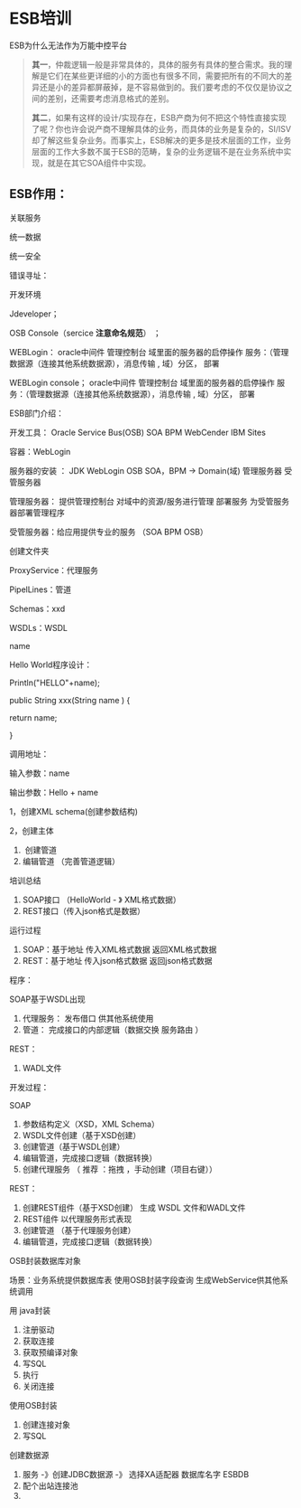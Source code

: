 # ESB培训

ESB为什么无法作为万能中控平台

>   **其一**，仲裁逻辑一般是非常具体的，具体的服务有具体的整合需求。我的理解是它们在某些更详细的小的方面也有很多不同，需要把所有的不同大的差异还是小的差异都屏蔽掉，是不容易做到的。我们要考虑的不仅仅是协议之间的差别，还需要考虑消息格式的差别。
>
> **其二**，如果有这样的设计/实现存在，ESB产商为何不把这个特性直接实现了呢？你也许会说产商不理解具体的业务，而具体的业务是复杂的，SI/ISV
> 却了解这些复杂业务。而事实上，ESB解决的更多是技术层面的工作，业务层面的工作大多数不属于ESB的范畴，复杂的业务逻辑不是在业务系统中实现，就是在其它SOA组件中实现。

## ESB作用：

关联服务

统一数据

统一安全

错误寻址：







开发环境

 Jdeveloper；

OSB Console（sercice **注意命名规范**） ；

 WEBLogin： oracle中间件     管理控制台      域里面的服务器的启停操作             					服务：（管理数据源（连接其他系统数据源），消息传输 ,					域）分区，	部署

WEBLogin console；  oracle中间件    管理控制台      域里面的服务器的启停操作             					服务：（管理数据源（连接其他系统数据源），消息传输 ,		域）分区，					部署







ESB部门介绍：







开发工具： Oracle Service Bus(OSB)  SOA BPM  WebCender IBM Sites

 容器：WebLogin

服务器的安装  ： JDK   WebLogin    OSB  SOA，BPM -> Domain(域) 管理服务器   受管服务器

管理服务器： 提供管理控制台   对域中的资源/服务进行管理   部署服务  为受管服务器部署管理程序

受管服务器：给应用提供专业的服务    （SOA BPM OSB）

创建文件夹

ProxyService：代理服务

PipelLines：管道

Schemas：xxd

WSDLs：WSDL



<HelloRequest>

<name> name</name>

</HelloRequest>

Hello World程序设计：

Println("HELLO"+name);

public String xxx(String name ) {

   return name;

}

调用地址：

输入参数：name

输出参数：Hello + name

1，创建XML  schema(创建参数结构)

2，创建主体

1. ​    创建管道
2.    编辑管道 （完善管道逻辑）









培训总结 

1.  SOAP接口 （HelloWorld - 》 XML格式数据）
2. REST接口（传入json格式是数据）

运行过程

1.  SOAP：基于地址 传入XML格式数据   返回XML格式数据
2. REST：基于地址   传入json格式数据   返回json格式数据

程序：   

SOAP基于WSDL出现

1. 代理服务： 发布借口 供其他系统使用   
2. 管道： 完成接口的内部逻辑（数据交换 服务路由  ）

REST：

1.    WADL文件  

开发过程：

   SOAP

1. 参数结构定义（XSD，XML Schema）
2. WSDL文件创建（基于XSD创建）
3. 创建管道（基于WSDL创建）
4. 编辑管道，完成接口逻辑（数据转换）
5. 创建代理服务 （ 推荐 ：拖拽  ，手动创建（项目右键））

REST：

1. 创建REST组件（基于XSD创建） 生成 WSDL 文件和WADL文件
2. REST组件  以代理服务形式表现
3. 创建管道 （基于代理服务创建）
4. 编辑管道，完成接口逻辑（数据转换）

OSB封装数据库对象

   场景：业务系统提供数据库表  使用OSB封装字段查询 生成WebService供其他系统调用

用 java封装

1. 注册驱动
2. 获取连接
3. 获取预编译对象
4. 写SQL
5. 执行
6. 关闭连接

使用OSB封装

1.  创建连接对象
2. 写SQL





创建数据源

1.   服务 -》创建JDBC数据源 -》 选择XA适配器    数据库名字   ESBDB
2. 配个出站连接池
3. 

